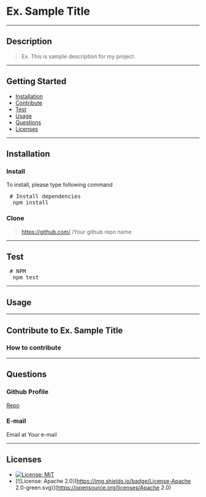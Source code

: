 # Ex. Sample Title
---
  ## Description
  > Ex. This is sample description for my project.

---
  ## Getting Started
  - [Installation](##Installation)
  - [Contribute](##Contribute)
  - [Test](##Test)
  - [Usage](##Usage)
  - [Questions](##Questions)
  - [Licenses](##Licenses)

---
  ## Installation
  
  ### Install
  To install, please type following command
  <pre> # Install dependencies
  npm install </pre>

  ### Clone
  > https://github.com/ /Your github repo name

---
  ## Test
  <pre> # NPM
  npm test </pre>

--- 
  ## Usage
  

--- 
  ## Contribute to Ex. Sample Title

  ### How to contribute

  

---
  ## Questions

  ### Github Profile
  [Repo](https://github.com/ )

  ### E-mail
  Email at Your e-mail

---
  ## Licenses
  
  * [![License: MIT](https://img.shields.io/badge/License-MIT-green.svg)](https://opensource.org/licenses/MIT)
* [![License: Apache 2.0](https://img.shields.io/badge/License-Apache 2.0-green.svg)](https://opensource.org/licenses/Apache 2.0)

